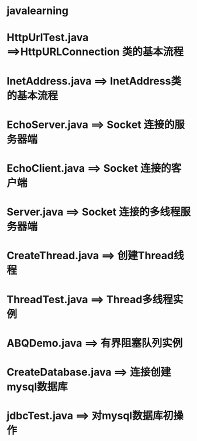 # javalearning
# HttpUrlTest.java ==>HttpURLConnection 类的基本流程
# InetAddress.java ==> InetAddress类的基本流程
# EchoServer.java ==> Socket 连接的服务器端
# EchoClient.java ==> Socket 连接的客户端
# Server.java ==> Socket 连接的多线程服务器端
# CreateThread.java ==> 创建Thread线程
# ThreadTest.java ==> Thread多线程实例
# ABQDemo.java ==> 有界阻塞队列实例
# CreateDatabase.java ==> 连接创建mysql数据库
# jdbcTest.java ==> 对mysql数据库初操作